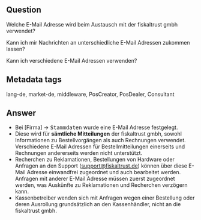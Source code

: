 ## Question

Welche E-Mail Adresse wird beim Austausch mit der fiskaltrust gmbh verwendet?

Kann ich mir Nachrichten an unterschiedliche E-Mail Adressen zukommen lassen?

Kann ich verschiedene E-Mail Adressen verwenden?

## Metadata tags

lang-de, market-de, middleware, PosCreator, PosDealer, Consultant

## Answer

* Bei [Firma] &rarr; <kbd>Stammdaten</kbd> wurde eine E-Mail Adresse festgelegt.
* Diese wird für **sämtliche Mitteilungen** der fiskaltrust gmbh, sowohl Informationen zu Bestellvorgängen als auch Rechnungen verwendet. Verschiedene E-Mail Adressen für Bestellmitteilungen einerseits und Rechnungen andererseits werden nicht unterstützt. 
* Recherchen zu Reklamationen, Bestellungen von Hardware oder Anfragen an den Support (support@fiskaltrust.de) können über diese E-Mail Adresse einwandfrei zugeordnet und auch bearbeitet werden. Anfragen mit anderer E-Mail Adresse müssen zuerst zugeordnet werden, was Auskünfte zu Reklamationen und Recherchen verzögern kann. 
* Kassenbetreiber wenden sich mit Anfragen wegen einer Bestellung oder deren Ausrollung grundsätzlich an den Kassenhändler, nicht an die fiskaltrust gmbh.
